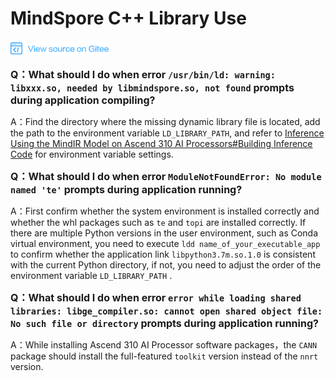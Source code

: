 # MindSpore C++ Library Use

<a href="https://gitee.com/mindspore/docs/blob/master/docs/faq/source_en/mindspore_cpp_library.md" target="_blank"><img src="./_static/logo_source.png"></a>

<font size=3>**Q：What should I do when error `/usr/bin/ld: warning: libxxx.so, needed by libmindspore.so, not found` prompts during application compiling?**</font>

A：Find the directory where the missing dynamic library file is located, add the path to the environment variable `LD_LIBRARY_PATH`, and refer to [Inference Using the MindIR Model on Ascend 310 AI Processors#Building Inference Code](https://www.mindspore.cn/tutorial/inference/en/master/multi_platform_inference_ascend_310_mindir.html#building-inference-code) for environment variable settings.

<font size=3>**Q：What should I do when error `ModuleNotFoundError: No module named 'te'` prompts during application running?**</font>

A：First confirm whether the system environment is installed correctly and whether the whl packages such as `te` and `topi` are installed correctly. If there are multiple Python versions in the user environment, such as Conda virtual environment, you need to execute `ldd name_of_your_executable_app` to confirm whether the application link `libpython3.7m.so.1.0` is consistent with the current Python directory, if not, you need to adjust the order of the environment variable `LD_LIBRARY_PATH` .

<font size=3>**Q：What should I do when error `error while loading shared libraries: libge_compiler.so: cannot open shared object file: No such file or directory` prompts during application running?**</font>

A：While installing Ascend 310 AI Processor software packages，the `CANN` package should install the full-featured `toolkit` version instead of the `nnrt` version.